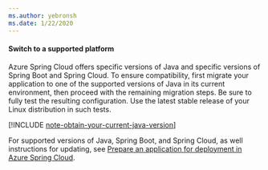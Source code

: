 ```yaml
---
ms.author: yebronsh
ms.date: 1/22/2020
---
```


#### Switch to a supported platform

Azure Spring Cloud offers specific versions of Java and specific versions of Spring Boot and Spring Cloud. To ensure compatibility, first migrate your application to one of the supported versions of Java in its current environment, then proceed with the remaining migration steps. Be sure to fully test the resulting configuration. Use the latest stable release of your Linux distribution in such tests.

[!INCLUDE [note-obtain-your-current-java-version](note-obtain-your-current-java-version.md)]

For supported versions of Java, Spring Boot, and Spring Cloud, as well instructions for updating, see [Prepare an application for deployment in Azure Spring Cloud](/azure/spring-cloud/how-to-prepare-app-deployment).
